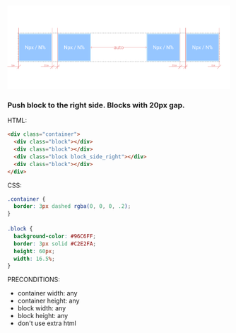 ![Example 2.3](https://raw.githubusercontent.com/denisnarush/sessions-examples/master/example-2.3/example-2.3.png)
### Push block to the right side. Blocks with 20px gap.
HTML:
```html
<div class="container">
  <div class="block"></div>
  <div class="block"></div>
  <div class="block block_side_right"></div>
  <div class="block"></div>
</div>
```
CSS:
```css
.container {
  border: 3px dashed rgba(0, 0, 0, .2);
}

.block {
  background-color: #96C6FF;
  border: 3px solid #C2E2FA;
  height: 60px;
  width: 16.5%;
}
```
PRECONDITIONS:
- container width: any
- container height: any
- block width: any
- block height: any
- don't use extra html
